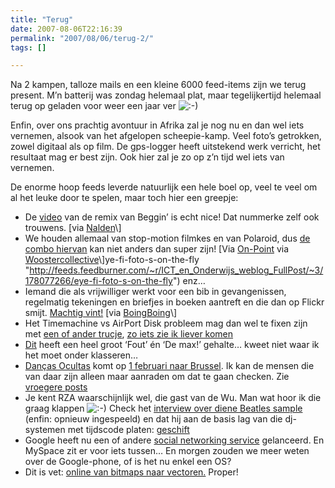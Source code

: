```yaml
---
title: "Terug"
date: 2007-08-06T22:16:39
permalink: "2007/08/06/terug-2/"
tags: []

---
```

Na 2 kampen, talloze mails en een kleine 6000 feed-items zijn we terug present. M’n batterij was zondag helemaal plat, maar tegelijkertijd helemaal terug op geladen voor weer een jaar ver ![:-)](http://www.donebysimon.be/blog/wp-includes/images/smilies/icon_smile.gif)

Enfin, over ons prachtig avontuur in Afrika zal je nog nu en dan wel iets vernemen, alsook van het afgelopen scheepie-kamp. Veel foto’s getrokken, zowel digitaal als op film. De gps-logger heeft uitstekend werk verricht, het resultaat mag er best zijn. Ook hier zal je zo op z’n tijd wel iets van vernemen.

De enorme hoop feeds leverde natuurlijk een hele boel op, veel te veel om al het leuke door te spelen, maar toch hier een greepje:

* De [video](http://www.youtube.com/watch?v=qN3kC_4xURA "http://www.youtube.com/watch?v=qN3kC_4xURA") van de remix van Beggin’ is echt nice! Dat nummerke zelf ook trouwens. \[via [Nalden](http://www.nalden.net/?p=220 "http://www.nalden.net/?p=220")\]
* We houden allemaal van stop-motion filmkes en van Polaroid, dus [de combo hiervan](http://www.youtube.com/watch?v=Tkq2Kq-LmJg "http://www.youtube.com/watch?v=Tkq2Kq-LmJg") kan niet anders dan super zijn! \[Via [On-Point](http://www.on-point.be/?p=796 "http://www.on-point.be/?p=796") via [Woostercollective](http://www.woostercollective.com/2007/08/process_enacted.html "http://www.woostercollective.com/2007/08/process_enacted.html")\]ye-fi-foto-s-on-the-fly "<http://feeds.feedburner.com/~r/ICT_en_Onderwijs_weblog_FullPost/~3/178077266/eye-fi-foto-s-on-the-fly>") enz…
* Iemand die als vrijwilliger werkt voor een bib in gevangenissen, regelmatig tekeningen en briefjes in boeken aantreft en die dan op Flickr smijt. [Machtig vint!](http://www.flickr.com/photos/jumble/sets/72057594055928630/ "http://www.flickr.com/photos/jumble/sets/72057594055928630/") \[via [BoingBoing](http://feeds.feedburner.com/~r/boingboing/iBag/~3/177913869/stuff-found-in-jail.html "http://feeds.feedburner.com/~r/boingboing/iBag/~3/177913869/stuff-found-in-jail.html")\]
* Het Timemachine vs AirPort Disk probleem mag dan wel te fixen zijn met [een of ander trucje](http://www.donebysimon.be/2007/10/27/105/#comment-5457 "http://www.donebysimon.be/2007/10/27/105/#comment-5457"), [zo iets zie ik liever komen](http://feeds.gawker.com/~r/gizmodo/full/~3/177932959/apple-hasnt-given-up-on-time-machine-airport-disk-support-317487.php "http://feeds.gawker.com/~r/gizmodo/full/~3/177932959/apple-hasnt-given-up-on-time-machine-airport-disk-support-317487.php")
* [Dit](http://feeds.gawker.com/~r/gizmodo/full/~3/177368507/lex-led-illuminates-your-bike-wheels-with-custom-messages-316927.php "http://feeds.gawker.com/~r/gizmodo/full/~3/177368507/lex-led-illuminates-your-bike-wheels-with-custom-messages-316927.php") heeft een heel groot ‘Fout’ én ‘De max!’ gehalte… kweet niet waar ik het moet onder klasseren…
* [Danças Ocultas](http://dancasocultas.weblog.com.pt/ "http://dancasocultas.weblog.com.pt/") komt op [1 februari naar Brussel](http://www.muziekpublique.be/html/nl/concerten/index.php "http://www.muziekpublique.be/html/nl/concerten/index.php"). Ik kan de mensen die van daar zijn alleen maar aanraden om dat te gaan checken. Zie [vroegere posts](http://www.donebysimon.be/?s=ocultas "http://www.donebysimon.be/?s=ocultas")
* Je kent RZA waarschijnlijk wel, die gast van de Wu. Man wat hoor ik die graag klappen ![:-)](http://www.donebysimon.be/blog/wp-includes/images/smilies/icon_smile.gif) Check het [interview over diene Beatles sample](http://www.cratekings.com/rza-talks-about-the-beatles-and-making-of-the-heart-gently-weeps/ "http://www.cratekings.com/rza-talks-about-the-beatles-and-making-of-the-heart-gently-weeps/") (enfin: opnieuw ingespeeld) en dat hij aan de basis lag van die dj-systemen met tijdscode platen: [geschift](http://www.cratekings.com/rza-invented-final-scratch-and-serato/ "http://www.cratekings.com/rza-invented-final-scratch-and-serato/")
* Google heeft nu een of andere [social networking service](http://blogoscoped.com/archive/2007-11-02-n46.html "http://blogoscoped.com/archive/2007-11-02-n46.html") gelanceerd. En MySpace zit er voor iets tussen… En morgen zouden we meer weten over de Google-phone, of is het nu enkel een OS?
* Dit is vet: [online van bitmaps naar vectoren.](http://blogoscoped.com/archive/2007-11-01-n83.html "http://blogoscoped.com/archive/2007-11-01-n83.html") Proper!
